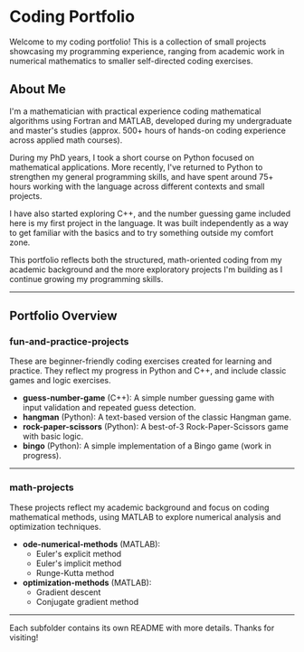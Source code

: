 # Coding Portfolio

Welcome to my coding portfolio! This is a collection of small projects showcasing my programming experience, ranging from academic work in numerical mathematics to smaller self-directed coding exercises.

## About Me

I'm a mathematician with practical experience coding mathematical algorithms using Fortran and MATLAB, developed during my undergraduate and master's studies (approx. 500+ hours of hands-on coding experience across applied math courses).

During my PhD years, I took a short course on Python focused on mathematical applications. More recently, I've returned to Python to strengthen my general programming skills, and have spent around 75+ hours working with the language across different contexts and small projects.

I have also started exploring C++, and the number guessing game included here is my first project in the language. It was built independently as a way to get familiar with the basics and to try something outside my comfort zone.

This portfolio reflects both the structured, math-oriented coding from my academic background and the more exploratory projects I'm building as I continue growing my programming skills.

---

## Portfolio Overview

### fun-and-practice-projects

These are beginner-friendly coding exercises created for learning and practice. They reflect my progress in Python and C++, and include classic games and logic exercises.

- **guess-number-game** (C++): A simple number guessing game with input validation and repeated guess detection.
- **hangman** (Python): A text-based version of the classic Hangman game.
- **rock-paper-scissors** (Python): A best-of-3 Rock-Paper-Scissors game with basic logic.
- **bingo** (Python): A simple implementation of a Bingo game (work in progress).

---

### math-projects

These projects reflect my academic background and focus on coding mathematical methods, using MATLAB to explore numerical analysis and optimization techniques.

- **ode-numerical-methods** (MATLAB):
  - Euler's explicit method
  - Euler's implicit method
  - Runge-Kutta method
- **optimization-methods** (MATLAB):
  - Gradient descent
  - Conjugate gradient method

---

Each subfolder contains its own README with more details. Thanks for visiting!
